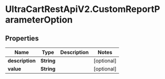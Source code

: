 # UltraCartRestApiV2.CustomReportParameterOption

## Properties
Name | Type | Description | Notes
------------ | ------------- | ------------- | -------------
**description** | **String** |  | [optional] 
**value** | **String** |  | [optional] 


